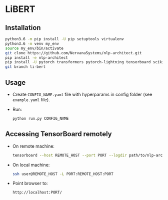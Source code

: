 # LiBERT

## Installation

```bash
python3.6 -m pip install -U pip setuptools virtualenv
python3.6 -m venv my_env
source my_env/bin/activate
git clone https://github.com/NervanaSystems/nlp-architect.git
pip install -e nlp-architect
pip install -U pytorch transformers pytorch-lightning tensorboard scikit-learn seqeval numpy scipy pandas openpyxl
git branch li-bert
```

## Usage

- Create `CONFIG_NAME.yaml` file with hyperparams in config folder (see `example.yaml` file).

- Run:

    ```bash
    python run.py CONFIG_NAME
    ```

## Accessing TensorBoard remotely

- On remote machine:

    ```bash
    tensorboard --host REMOTE_HOST --port PORT --logdir path/to/nlp-architect/models/libert/logs
    ```

- On local machine:

    ```bash
    ssh user@REMOTE_HOST -L PORT:REMOTE_HOST:PORT
    ```

- Point browser to:

    `http://localhost:PORT/`
